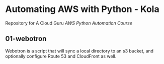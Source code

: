 # Automating AWS with Python - Kola

Repository for A Cloud Guru *AWS Python Automation Course*

## 01-webotron

Webotron is a script that will sync a local directory to an s3 bucket, and optionally configure Route 53 and CloudFront as well.
